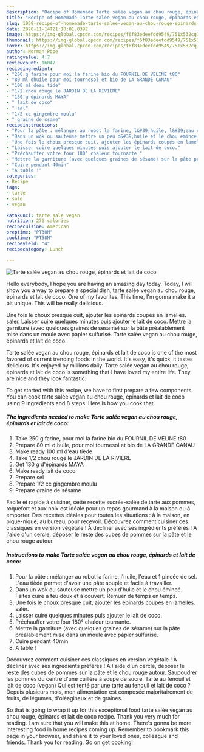 ```yaml
---
description: "Recipe of Homemade Tarte salée vegan au chou rouge, épinards et lait de coco"
title: "Recipe of Homemade Tarte salée vegan au chou rouge, épinards et lait de coco"
slug: 1059-recipe-of-homemade-tarte-salee-vegan-au-chou-rouge-epinards-et-lait-de-coco
date: 2020-11-14T21:10:01.039Z
image: https://img-global.cpcdn.com/recipes/f6f83edeefdd9549/751x532cq70/tarte-salee-vegan-au-chou-rouge-epinards-et-lait-de-coco-photo-principale-de-la-recette.jpg
thumbnail: https://img-global.cpcdn.com/recipes/f6f83edeefdd9549/751x532cq70/tarte-salee-vegan-au-chou-rouge-epinards-et-lait-de-coco-photo-principale-de-la-recette.jpg
cover: https://img-global.cpcdn.com/recipes/f6f83edeefdd9549/751x532cq70/tarte-salee-vegan-au-chou-rouge-epinards-et-lait-de-coco-photo-principale-de-la-recette.jpg
author: Norman Pope
ratingvalue: 4.7
reviewcount: 16047
recipeingredient:
- "250 g farine pour moi la farine bio du FOURNIL DE VELINE t80"
- "80 ml dhuile pour moi tournesol et bio de LA GRANDE CANAU"
- "100 ml deau tide"
- "1/2 chou rouge le JARDIN DE LA RIVIERE"
- "130 g dpinards MAYA"
- " lait de coco"
- " sel"
- "1/2 cc gingembre moulu"
- " graine de ssame"
recipeinstructions:
- "Pour la pâte : mélanger au robot la farine, l&#39;huile, l&#39;eau et 1 pincée de sel. L&#39;eau tiède permet d&#39;avoir une pâte souple et facile à travailler."
- "Dans un wok ou sauteuse mettre un peu d&#39;huile et le chou émincé. Faites cuire à feu doux et à couvert. Remuer de temps en temps."
- "Une fois le choux presque cuit, ajouter les épinards coupés en lamelles. saler."
- "Laisser cuire quelques minutes puis ajouter le lait de coco."
- "Préchauffer votre four 180° chaleur tournante."
- "Mettre la garniture (avec quelques graines de sésame) sur la pâte préalablement mise dans un moule avec papier sulfurisé."
- "Cuire pendant 40min"
- "A table !"
categories:
- Recipe
tags:
- tarte
- sale
- vegan

katakunci: tarte sale vegan 
nutrition: 276 calories
recipecuisine: American
preptime: "PT30M"
cooktime: "PT58M"
recipeyield: "4"
recipecategory: Lunch

---
```



![Tarte salée vegan au chou rouge, épinards et lait de coco](https://img-global.cpcdn.com/recipes/f6f83edeefdd9549/751x532cq70/tarte-salee-vegan-au-chou-rouge-epinards-et-lait-de-coco-photo-principale-de-la-recette.jpg)

Hello everybody, I hope you are having an amazing day today. Today, I will show you a way to prepare a special dish, tarte salée vegan au chou rouge, épinards et lait de coco. One of my favorites. This time, I'm gonna make it a bit unique. This will be really delicious.

Une fois le choux presque cuit, ajouter les épinards coupés en lamelles. saler. Laisser cuire quelques minutes puis ajouter le lait de coco. Mettre la garniture (avec quelques graines de sésame) sur la pâte préalablement mise dans un moule avec papier sulfurisé. Tarte salée vegan au chou rouge, épinards et lait de coco.

Tarte salée vegan au chou rouge, épinards et lait de coco is one of the most favored of current trending foods in the world. It's easy, it's quick, it tastes delicious. It's enjoyed by millions daily. Tarte salée vegan au chou rouge, épinards et lait de coco is something that I have loved my entire life. They are nice and they look fantastic.


To get started with this recipe, we have to first prepare a few components. You can cook tarte salée vegan au chou rouge, épinards et lait de coco using 9 ingredients and 8 steps. Here is how you cook that.

<!--inarticleads1-->

##### The ingredients needed to make Tarte salée vegan au chou rouge, épinards et lait de coco:

1. Take 250 g farine, pour moi la farine bio du FOURNIL DE VELINE t80
1. Prepare 80 ml d&#39;huile, pour moi tournesol et bio de LA GRANDE CANAU
1. Make ready 100 ml d&#39;eau tiède
1. Take 1/2 chou rouge le JARDIN DE LA RIVIERE
1. Get 130 g d&#39;épinards MAYA
1. Make ready  lait de coco
1. Prepare  sel
1. Prepare 1/2 cc gingembre moulu
1. Prepare  graine de sésame


Facile et rapide à cuisiner, cette recette sucrée-salée de tarte aux pommes, roquefort et aux noix est idéale pour un repas gourmand à la maison ou à emporter. Des recettes idéales pour toutes les situations : à la maison, en pique-nique, au bureau, pour recevoir. Découvrez comment cuisiner ces classiques en version végétale ! À décliner avec ses ingrédients préférés ! A l&#39;aide d&#39;un cercle, déposer le reste des cubes de pommes sur la pâte et le chou rouge autour. 

<!--inarticleads2-->

##### Instructions to make Tarte salée vegan au chou rouge, épinards et lait de coco:

1. Pour la pâte : mélanger au robot la farine, l&#39;huile, l&#39;eau et 1 pincée de sel. L&#39;eau tiède permet d&#39;avoir une pâte souple et facile à travailler.
1. Dans un wok ou sauteuse mettre un peu d&#39;huile et le chou émincé. Faites cuire à feu doux et à couvert. Remuer de temps en temps.
1. Une fois le choux presque cuit, ajouter les épinards coupés en lamelles. saler.
1. Laisser cuire quelques minutes puis ajouter le lait de coco.
1. Préchauffer votre four 180° chaleur tournante.
1. Mettre la garniture (avec quelques graines de sésame) sur la pâte préalablement mise dans un moule avec papier sulfurisé.
1. Cuire pendant 40min
1. A table !


Découvrez comment cuisiner ces classiques en version végétale ! À décliner avec ses ingrédients préférés ! A l&#39;aide d&#39;un cercle, déposer le reste des cubes de pommes sur la pâte et le chou rouge autour. Saupoudrer les pommes du centre d&#39;une cuillère à soupe de sucre. Tarte au fenouil et lait de coco (vegan) Qui est tenté par une tarte au fenouil et lait de coco ? Depuis plusieurs mois, mon alimentation est composée majoritairement de fruits, de légumes, d&#39;oléagineux et de graines. 

So that is going to wrap it up for this exceptional food tarte salée vegan au chou rouge, épinards et lait de coco recipe. Thank you very much for reading. I am sure that you will make this at home. There's gonna be more interesting food in home recipes coming up. Remember to bookmark this page in your browser, and share it to your loved ones, colleague and friends. Thank you for reading. Go on get cooking!
